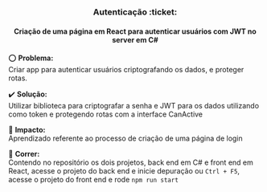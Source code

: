 <h3 align="center">Autenticação :ticket:</h3>
<h4 align="center">Criação de uma página em React para autenticar usuários com JWT no server em C#</h4>

⭕ **Problema:**</br>
Criar app para autenticar usuários criptografando os dados, e proteger rotas.

✔️ **Solução:**</br>
Utilizar biblioteca para criptografar a senha e JWT para os dados utilizando como token e protegendo rotas com a interface CanActive

🎯 **Impacto:**</br>
Aprendizado referente ao processo de criação de uma página de login

:bicyclist: **Correr:**</br>
Contendo no repositório os dois projetos, back end em C# e front end em React, acesse o projeto do back end e inicie depuração ou `Ctrl + F5`,
acesse o projeto do front end e rode `npm run start`
